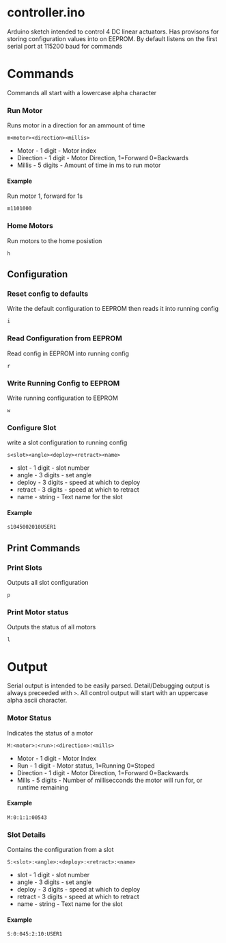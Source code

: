 # controller.ino
Arduino sketch intended to control 4 DC linear actuators. Has provisons for 
storing configuration values into on EEPROM. By default listens on the first
serial port at 115200 baud for commands

# Commands
Commands all start with a lowercase alpha character

### Run Motor
Runs motor in a direction for an ammount of time
```
m<motor><direction><millis>
```
* Motor - 1 digit - Motor index
* Direction - 1 digit - Motor Direction, 1=Forward 0=Backwards
* Millis - 5 digits - Amount of time in ms to run motor
#### Example
Run motor 1, forward for 1s
```
m1101000
```

### Home Motors
Run motors to the home posistion
```
h
```

## Configuration
### Reset config to defaults
Write the default configuration to EEPROM then reads it into running config
```
i
```

### Read Configuration from EEPROM
Read config in EEPROM into running config
```
r
```

### Write Running Config to EEPROM
Write running configuration to EEPROM
```
w
```

### Configure Slot
write a slot configuration to running config
```
s<slot><angle><deploy><retract><name>
```
* slot - 1 digit - slot number
* angle - 3 digits - set angle
* deploy - 3 digits - speed at which to deploy
* retract - 3 digits - speed at which to retract
* name - string - Text name for the slot
#### Example
```
s1045002010USER1
```

## Print Commands
### Print Slots
Outputs all slot configuration
```
p
```

### Print Motor status
Outputs the status of all motors
```
l
```

# Output
Serial output is intended to be easily parsed. Detail/Debugging output is 
always preceeded with `>`.  All control output will start with an uppercase
alpha ascii character. 

### Motor Status
Indicates the status of a motor
```
M:<motor>:<run>:<direction>:<mills>
```
* Motor -  1 digit - Motor Index
* Run - 1 digit - Motor status, 1=Running 0=Stoped
* Direction - 1 digit - Motor Direction, 1=Forward 0=Backwards
* Mills - 5 digits - Number of millisecconds the motor will run for, or runtime remaining

#### Example
```
M:0:1:1:00543
```

### Slot Details
Contains the configuration from a slot
```
S:<slot>:<angle>:<deploy>:<retract>:<name>
```
* slot - 1 digit - slot number
* angle - 3 digits - set angle
* deploy - 3 digits - speed at which to deploy
* retract - 3 digits - speed at which to retract
* name - string - Text name for the slot
#### Example
```
S:0:045:2:10:USER1
```